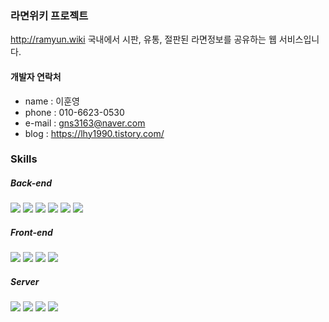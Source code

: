 ### 라면위키 프로젝트
http://ramyun.wiki
국내에서 시판, 유통, 절판된 라면정보를 공유하는 웹 서비스입니다.    
#### 개발자 연락처
* name : 이훈영
* phone : 010-6623-0530
* e-mail : gns3163@naver.com
* blog : https://lhy1990.tistory.com/  
### __Skills__  
##### Back-end
<img src="https://img.shields.io/badge/JAVA-007396?style=flat&logo=Java&logoColor=ffffff"/> <img src="https://img.shields.io/badge/Spring-6DB33F?style=flat&logo=Spring&logoColor=ffffff"/> <img src="https://img.shields.io/badge/Apache Maven-C71A36?style=flat&logo=Apache Maven&logoColor=ffffff"/>
<img src="https://img.shields.io/badge/Mybatis-0085CA?style=flat&logo=CircleCI&logoColor=ffffff"/> <img src="https://img.shields.io/badge/JSP-F9A03C?style=flat&logo=Java&logoColor=ffffff"/> <img src="https://img.shields.io/badge/C-0288D1?style=flat&logo=C&logoColor=ffffff"/>
##### Front-end
<img src="https://img.shields.io/badge/HTML5-E34F26?style=flat&logo=HTML5&logoColor=ffffff"/> <img src="https://img.shields.io/badge/CSS3-1572B6?style=flat&logo=CSS3&logoColor=ffffff"/> <img src="https://img.shields.io/badge/jQuery-0769AD?style=flat&logo=jQuery&logoColor=ffffff"/> <img src="https://img.shields.io/badge/javascript-F7DF1E?style=flat&logo=javascript&logoColor=ffffff"/>
##### Server
<img src="https://img.shields.io/badge/MySQL-4479A1?style=flat&logo=MySQL&logoColor=ffffff"/> <img src="https://img.shields.io/badge/Apache Tomcat-F8DC75?style=flat&logo=Apache Tomcat&logoColor=ffffff"/> <img src="https://img.shields.io/badge/CentOS-262577?style=flat&logo=CentOS&logoColor=ffffff"/> <img src="https://img.shields.io/badge/naver cloud flaform-2F8D46?style=flat&logo=Cloudways&logoColor=ffffff"/>


